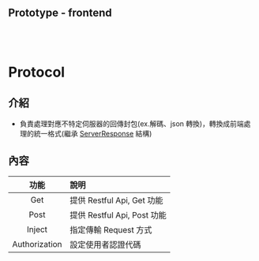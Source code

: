 ## Prototype - frontend

<br><br>

# Protocol

## 介紹

- 負責處理對應不特定伺服器的回傳封包(ex.解碼、json 轉換)，轉換成前端處理的統一格式(繼承 [ServerResponse](../Response/README.md) 結構)

## 內容

| 功能 | 說明 |
|:-:|:--|
|Get|提供 Restful Api, Get 功能|
|Post|提供 Restful Api, Post 功能|
|Inject|指定傳輸 Request 方式|
|Authorization|設定使用者認證代碼|


